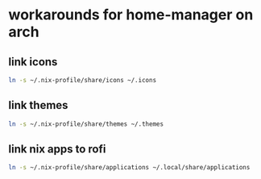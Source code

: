 # workarounds for home-manager on arch


## link icons

```sh
ln -s ~/.nix-profile/share/icons ~/.icons
```

## link themes

```sh
ln -s ~/.nix-profile/share/themes ~/.themes
```

## link nix apps to rofi

```sh
ln -s ~/.nix-profile/share/applications ~/.local/share/applications
```
